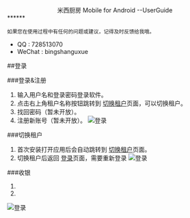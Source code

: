 <center>米西厨房 Mobile for Android --UserGuide</center>
******


	如果您在使用过程中有任何的问题或建议，记得及时反馈给我哦。

* QQ : 728513070
* WeChat : bingshanguxue


##登录

###登录&注册
1. 输入用户名和登录密码登录软件。
2. 点击右上角租户名称按钮跳转到 [切换租户]()页面，可以切换租户。
3. 找回密码（暂未开放）。
4. 注册新账号（暂未开放）。
![登录](screenshot/001-登录.png '登录')

###切换租户

1. 首次安装打开应用后会自动跳转到 [切换租户]()页面。
2. 切换租户后返回 [登录]()页面，需要重新登录
![登录](screenshot/002-切换租户.png '切换租户')

###收银

1. 
2. 
![登录](screenshot/003-收银.png '切换租户')

